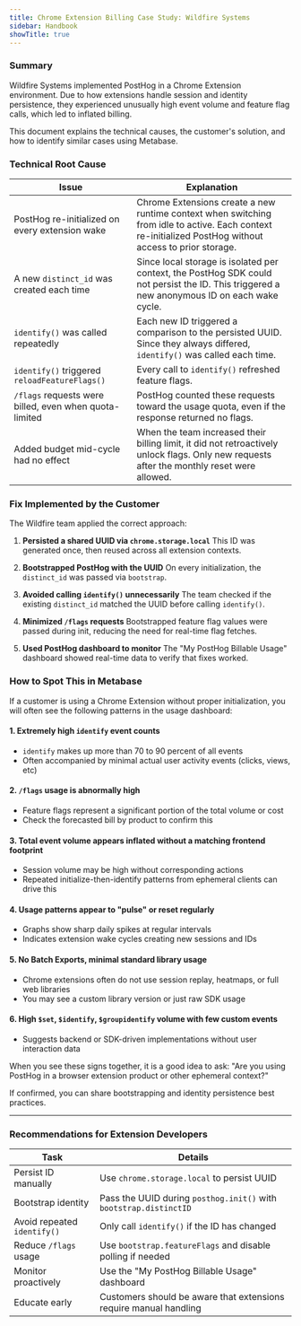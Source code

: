 ```yaml
---
title: Chrome Extension Billing Case Study: Wildfire Systems
sidebar: Handbook
showTitle: true
---
```


### Summary

<PrivateLink url="https://posthog.vitally-eu.io/customers/0195813b-45fa-0000-7223-0ca3ec1f188a-793cf903/dashboards/7ca5e210-3473-4cf0-b048-df00d1acd0b2/conversations/active/5cac43a2-b9c6-4194-838e-3b852f7a0391">
  Wildfire Systems
</PrivateLink> implemented PostHog in a Chrome Extension environment. Due to how extensions handle session and identity persistence, they experienced unusually high event volume and feature flag calls, which led to inflated billing.

This document explains the technical causes, the customer's solution, and how to identify similar cases using Metabase.

### Technical Root Cause

| Issue | Explanation |
|------|-------------|
| PostHog re-initialized on every extension wake | Chrome Extensions create a new runtime context when switching from idle to active. Each context re-initialized PostHog without access to prior storage. |
| A new `distinct_id` was created each time | Since local storage is isolated per context, the PostHog SDK could not persist the ID. This triggered a new anonymous ID on each wake cycle. |
| `identify()` was called repeatedly | Each new ID triggered a comparison to the persisted UUID. Since they always differed, `identify()` was called each time. |
| `identify()` triggered `reloadFeatureFlags()` | Every call to `identify()` refreshed feature flags. |
| `/flags` requests were billed, even when quota-limited | PostHog counted these requests toward the usage quota, even if the response returned no flags. |
| Added budget mid-cycle had no effect | When the team increased their billing limit, it did not retroactively unlock flags. Only new requests after the monthly reset were allowed. |

### Fix Implemented by the Customer

The Wildfire team applied the correct approach:

1. **Persisted a shared UUID via `chrome.storage.local`**
   This ID was generated once, then reused across all extension contexts.

2. **Bootstrapped PostHog with the UUID**
   On every initialization, the `distinct_id` was passed via `bootstrap`.

3. **Avoided calling `identify()` unnecessarily**
   The team checked if the existing `distinct_id` matched the UUID before calling `identify()`.

4. **Minimized `/flags` requests**
   Bootstrapped feature flag values were passed during init, reducing the need for real-time flag fetches.

5. **Used PostHog dashboard to monitor**
   The "My PostHog Billable Usage" dashboard showed real-time data to verify that fixes worked.

### How to Spot This in Metabase

If a customer is using a Chrome Extension without proper initialization, you will often see the following patterns in the usage dashboard:

#### 1. Extremely high `identify` event counts
- `identify` makes up more than 70 to 90 percent of all events
- Often accompanied by minimal actual user activity events (clicks, views, etc)

#### 2. `/flags` usage is abnormally high
- Feature flags represent a significant portion of the total volume or cost
- Check the forecasted bill by product to confirm this

#### 3. Total event volume appears inflated without a matching frontend footprint
- Session volume may be high without corresponding actions
- Repeated initialize-then-identify patterns from ephemeral clients can drive this

#### 4. Usage patterns appear to "pulse" or reset regularly
- Graphs show sharp daily spikes at regular intervals
- Indicates extension wake cycles creating new sessions and IDs

#### 5. No Batch Exports, minimal standard library usage
- Chrome extensions often do not use session replay, heatmaps, or full web libraries
- You may see a custom library version or just raw SDK usage

#### 6. High `$set`, `$identify`, `$groupidentify` volume with few custom events
- Suggests backend or SDK-driven implementations without user interaction data

When you see these signs together, it is a good idea to ask: "Are you using PostHog in a browser extension product or other ephemeral context?"

If confirmed, you can share bootstrapping and identity persistence best practices.

---

### Recommendations for Extension Developers

| Task | Details |
|------|---------|
| Persist ID manually | Use `chrome.storage.local` to persist UUID |
| Bootstrap identity | Pass the UUID during `posthog.init()` with `bootstrap.distinctID` |
| Avoid repeated `identify()` | Only call `identify()` if the ID has changed |
| Reduce `/flags` usage | Use `bootstrap.featureFlags` and disable polling if needed |
| Monitor proactively | Use the "My PostHog Billable Usage" dashboard |
| Educate early | Customers should be aware that extensions require manual handling |
